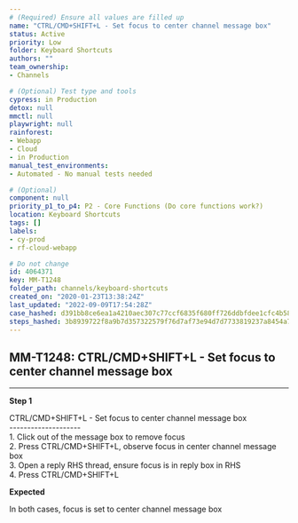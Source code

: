 ```yaml
---
# (Required) Ensure all values are filled up
name: "CTRL/CMD+SHIFT+L - Set focus to center channel message box"
status: Active
priority: Low
folder: Keyboard Shortcuts
authors: ""
team_ownership: 
- Channels

# (Optional) Test type and tools
cypress: in Production
detox: null
mmctl: null
playwright: null
rainforest: 
- Webapp
- Cloud
- in Production
manual_test_environments: 
- Automated - No manual tests needed

# (Optional)
component: null
priority_p1_to_p4: P2 - Core Functions (Do core functions work?)
location: Keyboard Shortcuts
tags: []
labels: 
- cy-prod
- rf-cloud-webapp

# Do not change
id: 4064371
key: MM-T1248
folder_path: channels/keyboard-shortcuts
created_on: "2020-01-23T13:38:24Z"
last_updated: "2022-09-09T17:54:28Z"
case_hashed: d391bb8ce6ea1a4210aec307c77ccf6835f680ff726ddbfdee1cfc4b5829cede6df0948fa45dcfd30ceae08ef4961d28
steps_hashed: 3b8939722f8a9b7d357322579f76d7af73e94d7d7733819237a8454a7b0b67581fdae92ee367e5fb4bcb632ebe9112a7
---
```


## MM-T1248: CTRL/CMD+SHIFT+L - Set focus to center channel message box

---

**Step 1**

CTRL/CMD+SHIFT+L - Set focus to center channel message box\
\--------------------\
1\. Click out of the message box to remove focus\
2\. Press CTRL/CMD+SHIFT+L, observe focus in center channel message box\
3\. Open a reply RHS thread, ensure focus is in reply box in RHS\
4\. Press CTRL/CMD+SHIFT+L

**Expected**

In both cases, focus is set to center channel message box
